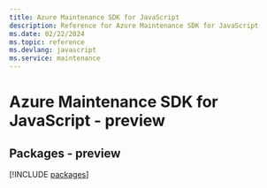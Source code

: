 ```yaml
---
title: Azure Maintenance SDK for JavaScript
description: Reference for Azure Maintenance SDK for JavaScript
ms.date: 02/22/2024
ms.topic: reference
ms.devlang: javascript
ms.service: maintenance
---
```

# Azure Maintenance SDK for JavaScript - preview
## Packages - preview
[!INCLUDE [packages](maintenance-index.md)]